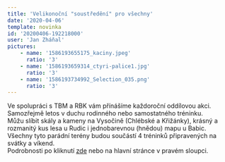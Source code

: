 ```yaml
---
title: 'Velikonoční "soustředění" pro všechny'
date: '2020-04-06'
template: novinka
id: '20200406-192218000'
user: 'Jan Zháňal'
pictures:
    - name: '1586193655175_kaciny.jpeg'
      ratio: '3'
    - name: '1586193659314_ctyri-palice1.jpg'
      ratio: '3'
    - name: '1586193734992_Selection_035.png'
      ratio: '3'
---
```

Ve spolupráci s TBM a RBK vám přínášíme každoroční oddílovou akci. Samozřejmě letos v duchu rodinného nebo samostatného tréninku.  
Můžu slíbit skály a kameny na Vysočině (Chlébské a Křižánky), krásný a rozmanitý kus lesa u Rudic i jednobarevnou (hnědou) mapu u Babic.  
Všechny tyto parádní terény budou součástí 4 tréninků připravených na svátky a víkend.  
Podrobnosti po kliknutí [zde](https://zabiny.club/data/events/2020/20200410-b32fb5b8) nebo na hlavní stránce v pravém sloupci.
